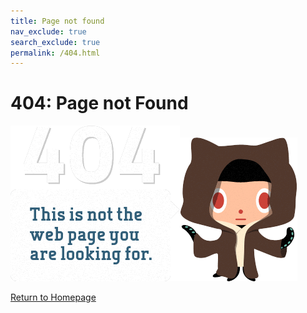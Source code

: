 ```yaml
---
title: Page not found
nav_exclude: true
search_exclude: true
permalink: /404.html
---
```


# 404: Page not Found

<img src="assets/global/404speech.png" /><img src="assets/global/404.png" />

<a href="index.html">Return to Homepage</a>
